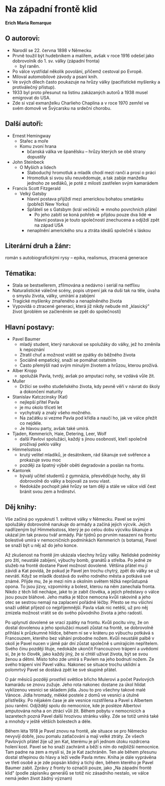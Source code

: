 
# Na západní frontě klid

**Erich Maria Remarque**

## O autorovi: 
- Narodil se 22. června 1898 v Německu
- Prvně toužil být hudebníkem a malířem, avšak v roce 1916 odešel jako dobrovolník do 1. sv. války (západní fronta)
	- byl raněn. 
- Po válce vystřídal několik povolání, přičemž cestoval po Evropě. 
- Miloval automobilové závody a psaní knih.
- Ve svých dílech často poukazuje na hrůzy války (pacifistické myšlenky a protiválečný přístup).
- 1933 byl proto přesunut na listinu zakázaných autorů a 1938 musel emigrovat do USA.
- Zde si vzal exmanželku Charlieho Chaplina a v roce 1970 zemřel ve svém domově ve Švýcarsku na srdeční chorobu.

## Další autoři:
- Ernest Hemingway 
	- Stařec a moře 
	- Komu zvoní hrana 
		- bčanská válka ve španělsku – hrůzy kterých se obě strany dopustily
- John Steinbeck 
	- O Myších a lidech 
		- Slaboduchý hromotluk a mladík chodí mezi ranči a prosí o práci
		- Hromotluk si svou sílu neuvědomuje, a tak zabije manželku jednoho ze sedláků, je poté z milosti zastřelen svým kamarádem
- Francis Scott Fitzgerald
	- Velký Gatsby
		- hlavní postava přijíždí mezi americkou bohatou smetánku (pobřeží New Yorku)
		- Spřátelí se s Gatsbym (král večírků) => mnoho povrchních přátel
			- Po jeho zabítí se koná pohřeb => přijdou pouze dva lidé => hlavní postava je touto společností znechucena a odjíždí zpět na západ USA
		- nenaplnění amerického snu a ztráta ideálů společně s láskou 

## Literární druh a žánr:
román s autobiografickými rysy – epika, realismus, ztracená generace

## Tématika:

- Stala se bestsellerem, zfilmována a nedávno i seriál na netflixu
- Naturalistické válečné scény, popis utrpení jak na duši tak na těle, úvaha o smyslu života, války, umírání a zabíjení
- Tragické myšlenky zmařeného a nenaplněného života
- Vypovídá o ztracené generaci, která již nikdy nebude mít „klasický" život (problém se začleněním se zpět do společnosti)

## Hlavní postavy:

- Pavel Baumer
	- mladý student, který narukoval se spolužáky do války, jež ho změnila k nepoznání
	- Ztratil chuť a možnost vrátit se zpátky do běžného života
	- Sociálně empatický, snaží se pomáhat ostatním
	- Často přemýšlí nad svým minulým životem a hrůzou, kterou prožívá.
- Alber Kropp 
	- spolužák Pavla, tvrdý, avšak po amputaci nohy, se vzdává vůle žít.
- Muller 
	- Držící se svého studeňského života, kdy pevně věří v návrat do školy a dokončení maturity
- Stanislav Katczcinsky (Kat) 
	- nejlepší přítel Pavla
	- je mu okolo třiceti let
	- vychytralý a znalý všeho možného. 
	- Na začátku si vezme Pavla pod křídla a naučí ho, jak ve válce přežít co nejdéle. 
	- Je hlavou party, avšak také umírá.
- Tjaden, Kemmerich, Haie, Detering, Leer, Wolf 
	- další Pavlovi spolužáci, každý s jinou osobností, kteří společně prožívají peklo války
- Himmelsstoss 
	- krutý velitel mladíků, je desátníkem, rád šikanuje své svěřence a prokazuje svou moc
	- později za špatný výběr oběti degradován a poslán na frontu.
- Kantorek 
	- bývalý učitel studentů z gymnázia, přesvědčuje hochy, aby šli dobrovolně do války a bojovali za svou vlast.
	- Nedokáže pochopit jaké hrůzy se tam dějí a stále ve válce vidí čest bránit svou zem a hrdinství.

## Děj knihy:

Vše začíná po vypuknutí 1. světové války v Německu. Pavel se svými spolužáky dobrovolně narukuje do armády a začíná jejich výcvik. Jejich nadřízeným byl Himmelsstoss, který je po celou dobu výcviku šikanuje a ukázal jim tak pravou tvář armády. Pár týdnů po prvním nasazení na frontu bolestivě umírá v nemocničních podmínkách Kemmerich (s botama), Pavel se snaží být u něj až do jeho konce.

Až zkušenost na frontě jim ukázala všechny hrůzy války. Nelidské podmínky pro žití, neustálé zabíjení, výbuchy bomb, granátů a střelba. Po jedné ze služeb na frontě dostane Pavel možnost dovolené. Většina přátel mu jí závidí a Kat povídá, že pokud je Pavel jen trochu chytrý, zpět do války se už nevrátí. Když se mladík dostává do svého rodného města a potkává své známé. Přijde mu, že je mezi ním a okolním světem těžká neprůstupná opona. To jsou jizvy, vzpomínky a bolest, kterou na něm zanechala fronta. Nikdo z těch lidí nechápe, jaké to je zabít člověka, a jejich představy o válce jsou pouze bláhové. Jeho matka je těžce nemocna kvůli rakovině a jeho otec se sestrou nemají na zaplacení pořádné léčby. Přesto se mu všichni snaží udělat příjezd co nejpříjemnější. Pavla však nic netěší, už pro něj zmizela možnost vrátit se do svého původního života a jeho radostí.

Po uplynutí dovolené se vrací zpátky na frontu. Kvůli pocitu viny, že on dostal dovolenou a jeho spolužáci museli zůstat na frontě, se dobrovolně přihlásí k průzkumné hlídce, během ní se v kráteru po výbuchu potkává s Francouzem, kterého bez váhání probodne nožem. Kvůli neustálé palbě v okolí je Pavel nucen v jámě pár dní zůstat společně s umírajícím nepřítelem. Svého činu později lituje, nedokáže ukončit Francouzovo trápení a uvědomí si, že je to člověk, jako každý jiný, že si chtěl užívat života, být se svou ženou a dětmi. Místo toho zde umírá s Pavlem na jeho bodnutí nožem. Ze svého trápení viní Pavel válku. Nakonec se situace trochu uklidní a polomrtvý Pavel se dostává zpět ke své skupině přátel.

O pár měsíců později prostřelí světlice břicho Mulerovi a počet Pavlových kamarádu se znovu zužuje. Jeho rota nakonec dostane za úkol hlídat vyklizenou vesnici se skladem jídla. Jsou to pro všechny takové malé Vánoce. Jídla hromady, měkké postele z domů ve vesnici a útulné přístřešky. Po nějakém čase je ale vesnice rozstřílena a Pavel s Albertem jsou ranění. Odjíždějí spolu do nemocnice, kde je posléze Albertovi amputována noha a on ztrácí vůli žít. Během pobytu v nemocnicích a lazaretech pozná Pavel další hrozivou stránku války. Zde se totiž umírá také a mnohdy v ještě větších bolestech a déle.

Během léta 1918 je Pavel znovu na frontě, ale situace se pro Německo nevyvíjí dobře, jsou pomalu zatlačováni a mají velké ztráty. Ze všech Pavlových přátel žije už jen Kat, kterému je při jednom útoku rozdrcena holení kost. Pavel se ho snaží zachránit a běží s ním do nejbližší nemocnice. Tam padne na zem a myslí si, že je Kat zachráněn. Ten ale během přesunu dostal střepinou do hlavy a leží vedle Pavla mrtev. Kniha je dále vyprávěna ve třetí osobě a je zde popsán klidný a tichý den, během kterého je Pavel Baumer zabit. Zprávy z fronty to označili pouze, jako „Na západní frontě klid" (podle zápisníku generálů se totiž nic zásadního nestalo, ve válce nemá jeden život žádný význam)

